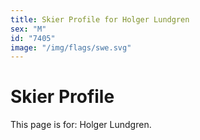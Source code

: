 ```yaml
---
title: Skier Profile for Holger Lundgren
sex: "M"
id: "7405"
image: "/img/flags/swe.svg" 
---
```


# Skier Profile

This page is for: Holger Lundgren.
    